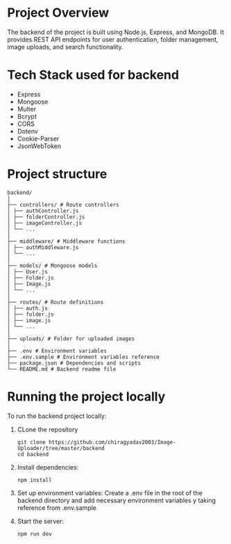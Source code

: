 # Project Overview

The backend of the project is built using Node.js, Express, and MongoDB. It provides REST API endpoints for user authentication, folder management, image uploads, and search functionality.

# Tech Stack used for backend

- Express
- Mongoose
- Multer
- Bcrypt
- CORS
- Dotenv
- Cookie-Parser
- JsonWebToken

# Project structure

```
backend/
│
├── controllers/ # Route controllers
│ ├── authController.js
│ ├── folderController.js
│ ├── imageController.js
│ └── ...
│
├── middleware/ # Middleware functions
│ ├── authMiddleware.js
│ └── ...
│
├── models/ # Mongoose models
│ ├── User.js
│ ├── Folder.js
│ ├── Image.js
│ └── ...
│
├── routes/ # Route definitions
│ ├── auth.js
│ ├── folder.js
│ ├── image.js
│ └── ...
│
├── uploads/ # Folder for uploaded images
│
├── .env # Environment variables
├── .env.sample # Environment variables reference
├── package.json # Dependencies and scripts
└── README.md # Backend readme file
```

# Running the project locally

To run the backend project locally:

1. CLone the repository

   ```
   git clone https://github.com/chiragyadav2003/Image-Uploader/tree/master/backend
   cd backend
   ```

2. Install dependencies:

   ```
   npm install
   ```

3. Set up environment variables: Create a .env file in the root of the backend directory and add necessary environment variables y taking reference from .env.sample
4. Start the server:

   ```
   npm run dev
   ```
